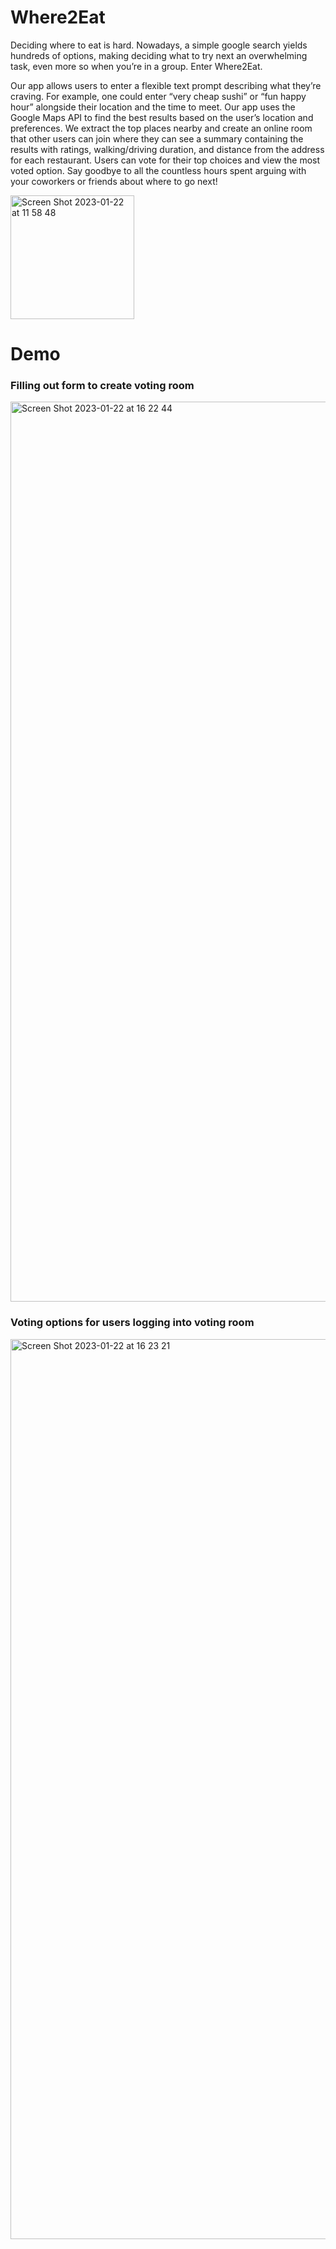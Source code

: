 # Where2Eat

Deciding where to eat is hard. Nowadays, a simple google search yields hundreds of options, making deciding what to try next an overwhelming task, even more so when you’re in a group. Enter Where2Eat. 

Our app allows users to enter a flexible text prompt describing what they’re craving. For example, one could enter “very cheap sushi” or “fun happy hour” alongside their location and the time to meet. Our app uses the Google Maps API to find the best results based on the user’s location and preferences. We extract the top places nearby and create an online room that other users can join where they can see a summary containing the results with ratings, walking/driving duration, and distance from the address for each restaurant. Users can vote for their top choices and view the most voted option. Say goodbye to all the countless hours spent arguing with your coworkers or friends about where to go next!

<img width="198" alt="Screen Shot 2023-01-22 at 11 58 48" src="https://user-images.githubusercontent.com/65511267/213937516-37f5259a-39ba-492f-ae21-08b93a774be1.png">

# Demo

### Filling out form to create voting room
<img width="1440" alt="Screen Shot 2023-01-22 at 16 22 44" src="https://user-images.githubusercontent.com/65511267/213948569-d075e99e-3dcb-4498-838f-a94323ed2b17.png">

### Voting options for users logging into voting room
<img width="1440" alt="Screen Shot 2023-01-22 at 16 23 21" src="https://user-images.githubusercontent.com/65511267/213948577-be193c08-c17f-40ad-808e-935a456fde5b.png">
